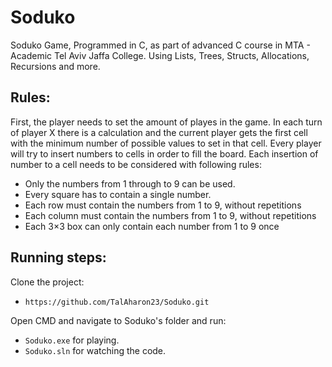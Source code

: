 # Soduko
Soduko Game,
Programmed in C, as part of advanced C course in MTA - Academic Tel Aviv Jaffa College.
Using Lists, Trees, Structs, Allocations, Recursions and more.

## Rules:
First, the player needs to set the amount of playes in the game.
In each turn of player X there is a calculation and the current player gets the first cell with the minimum number of possible values to set in that cell.
Every player will try to insert numbers to cells in order to fill the board.
Each insertion of number to a cell needs to be considered with following rules:
 - Only the numbers from 1 through to 9 can be used.
 - Every square has to contain a single number.
 - Each row must contain the numbers from 1 to 9, without repetitions
 - Each column must contain the numbers from 1 to 9, without repetitions
 - Each 3×3 box can only contain each number from 1 to 9 once

 ## Running steps:
 Clone the project:
 * `https://github.com/TalAharon23/Soduko.git`
 
 Open CMD and navigate to Soduko's folder and run:
  * `Soduko.exe` for playing.
  * `Soduko.sln` for watching the code.
